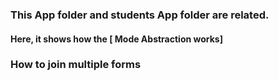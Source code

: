 ### This App folder and students App folder are related.
#### Here, it shows how the [ Mode Abstraction works]
###  How to join multiple forms